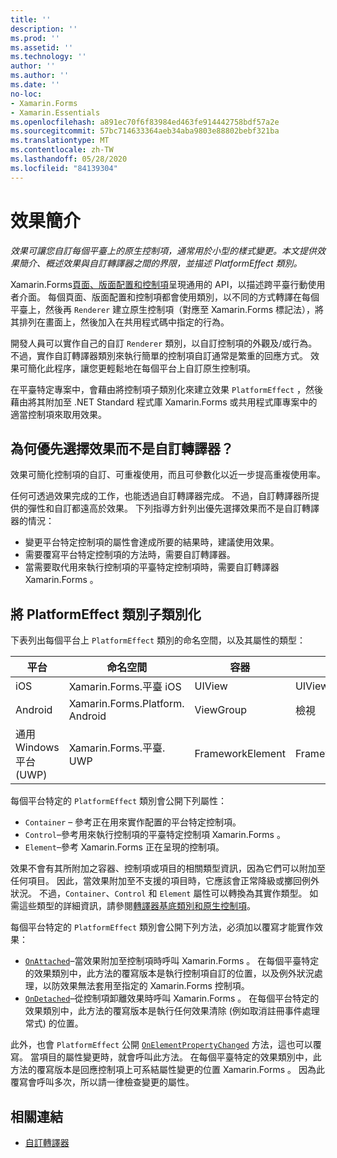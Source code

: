 ```yaml
---
title: ''
description: ''
ms.prod: ''
ms.assetid: ''
ms.technology: ''
author: ''
ms.author: ''
ms.date: ''
no-loc:
- Xamarin.Forms
- Xamarin.Essentials
ms.openlocfilehash: a891ec70f6f83984ed463fe914442758bdf57a2e
ms.sourcegitcommit: 57bc714633364aeb34aba9803e88802bebf321ba
ms.translationtype: MT
ms.contentlocale: zh-TW
ms.lasthandoff: 05/28/2020
ms.locfileid: "84139304"
---
```

# <a name="introduction-to-effects"></a>效果簡介

_效果可讓您自訂每個平臺上的原生控制項，通常用於小型的樣式變更。本文提供效果簡介、概述效果與自訂轉譯器之間的界限，並描述 PlatformEffect 類別。_

Xamarin.Forms[頁面、版面配置和控制項](~/xamarin-forms/user-interface/controls/index.md)呈現通用的 API，以描述跨平臺行動使用者介面。 每個頁面、版面配置和控制項都會使用類別，以不同的方式轉譯在每個平臺上，然後再 `Renderer` 建立原生控制項（對應至 Xamarin.Forms 標記法），將其排列在畫面上，然後加入在共用程式碼中指定的行為。

開發人員可以實作自己的自訂 `Renderer` 類別，以自訂控制項的外觀及/或行為。 不過，實作自訂轉譯器類別來執行簡單的控制項自訂通常是繁重的回應方式。 效果可簡化此程序，讓您更輕鬆地在每個平台上自訂原生控制項。

在平臺特定專案中，會藉由將控制項子類別化來建立效果 `PlatformEffect` ，然後藉由將其附加至 .NET Standard 程式庫 Xamarin.Forms 或共用程式庫專案中的適當控制項來取用效果。

## <a name="why-use-an-effect-over-a-custom-renderer"></a>為何優先選擇效果而不是自訂轉譯器？

效果可簡化控制項的自訂、可重複使用，而且可參數化以近一步提高重複使用率。

任何可透過效果完成的工作，也能透過自訂轉譯器完成。 不過，自訂轉譯器所提供的彈性和自訂都遠高於效果。 下列指導方針列出優先選擇效果而不是自訂轉譯器的情況：

- 變更平台特定控制項的屬性會達成所要的結果時，建議使用效果。
- 需要覆寫平台特定控制項的方法時，需要自訂轉譯器。
- 當需要取代用來執行控制項的平臺特定控制項時，需要自訂轉譯器 Xamarin.Forms 。

## <a name="subclassing-the-platformeffect-class"></a>將 PlatformEffect 類別子類別化

下表列出每個平台上 `PlatformEffect` 類別的命名空間，以及其屬性的類型：

|平台|命名空間|容器|控制|
|--- |--- |--- |--- |
|iOS|Xamarin.Forms.平臺 iOS|UIView|UIView|
|Android|Xamarin.Forms.Platform. Android|ViewGroup|檢視|
|通用 Windows 平台 (UWP)|Xamarin.Forms.平臺. UWP|FrameworkElement|FrameworkElement|

每個平台特定的 `PlatformEffect` 類別會公開下列屬性：

- `Container` – 參考正在用來實作配置的平台特定控制項。
- `Control`–參考用來執行控制項的平臺特定控制項 Xamarin.Forms 。
- `Element`–參考 Xamarin.Forms 正在呈現的控制項。

效果不會有其所附加之容器、控制項或項目的相關類型資訊，因為它們可以附加至任何項目。 因此，當效果附加至不支援的項目時，它應該會正常降級或擲回例外狀況。 不過，`Container`、`Control` 和 `Element` 屬性可以轉換為其實作類型。 如需這些類型的詳細資訊，請參閱[轉譯器基底類別和原生控制項](~/xamarin-forms/app-fundamentals/custom-renderer/renderers.md)。

每個平台特定的 `PlatformEffect` 類別會公開下列方法，必須加以覆寫才能實作效果：

- [`OnAttached`](xref:Xamarin.Forms.Effect.OnAttached)–當效果附加至控制項時呼叫 Xamarin.Forms 。 在每個平臺特定的效果類別中，此方法的覆寫版本是執行控制項自訂的位置，以及例外狀況處理，以防效果無法套用至指定的 Xamarin.Forms 控制項。
- [`OnDetached`](xref:Xamarin.Forms.Effect.OnDetached)–從控制項卸離效果時呼叫 Xamarin.Forms 。 在每個平台特定的效果類別中，此方法的覆寫版本是執行任何效果清除 (例如取消註冊事件處理常式) 的位置。

此外，也會 `PlatformEffect` 公開 [`OnElementPropertyChanged`](xref:Xamarin.Forms.PlatformEffect`2.OnElementPropertyChanged(System.ComponentModel.PropertyChangedEventArgs)) 方法，這也可以覆寫。 當項目的屬性變更時，就會呼叫此方法。 在每個平臺特定的效果類別中，此方法的覆寫版本是回應控制項上可系結屬性變更的位置 Xamarin.Forms 。 因為此覆寫會呼叫多次，所以請一律檢查變更的屬性。

## <a name="related-links"></a>相關連結

- [自訂轉譯器](~/xamarin-forms/app-fundamentals/custom-renderer/index.md)
